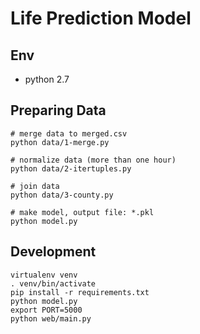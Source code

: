 # Life Prediction Model

## Env

- python 2.7

## Preparing Data

```shell
# merge data to merged.csv
python data/1-merge.py

# normalize data (more than one hour)
python data/2-itertuples.py

# join data
python data/3-county.py

# make model, output file: *.pkl
python model.py
```

## Development

```shell
virtualenv venv
. venv/bin/activate
pip install -r requirements.txt
python model.py
export PORT=5000
python web/main.py
```
